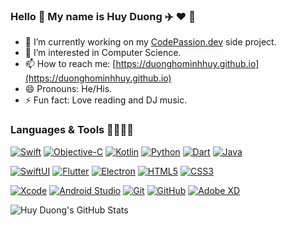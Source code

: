 ### Hello 🎷 My name is Huy Duong ✈️ ❤️ 💙

- 🔭 I’m currently working on my [CodePassion.dev](https://codepassion.dev) side project.
- 🌱 I’m interested in Computer Science.
- 📫 How to reach me: [https://duonghominhhuy.github.io](https://duonghominhhuy.github.io)
- 😄 Pronouns: He/His.
- ⚡ Fun fact: Love reading and DJ music.

### Languages & Tools 🔦🔬💉🧪

[![Swift](https://img.shields.io/badge/-Swift-181717?style=flat&logo=swift&&logoColor=orange)](https://swift.org)
[![Objective-C](https://img.shields.io/badge/-Objective--C-gray?style=flat)](https://developer.apple.com/library/archive/documentation/Cocoa/Conceptual/ProgrammingWithObjectiveC/Introduction/Introduction.html)
[![Kotlin](https://img.shields.io/badge/-Kotlin-7675DF?style=flat&logo=kotlin&&logoColor=white)](https://kotlinlang.org)
[![Python](https://img.shields.io/badge/Python-FFA500?style=flat&logo=python&logoColor=white)](https://www.python.org) 
[![Dart](https://img.shields.io/badge/Dart-0175C2?style=flat&logo=dart&logoColor=white)](https://dart.dev) 
[![Java](https://img.shields.io/badge/Java-red?style=flat&logo=java&logoColor=white)](https://www.java.com/en/)
 
[![SwiftUI](https://img.shields.io/badge/SwiftUI-04228C?style=flat&logo=swift&logoColor=white)](https://developer.apple.com/xcode/swiftui/) 
[![Flutter](https://img.shields.io/badge/Flutter-218CF9?style=flat&logo=flutter&logoColor=white)](https://flutter.dev)
[![Electron](https://img.shields.io/badge/Electron-181717?style=flat&logo=electron&logoColor=A1E8F6)](https://www.electronjs.org)
[![HTML5](https://img.shields.io/badge/HTML5-red?style=flat&logo=html5&logoColor=white)](https://www.w3schools.com/html/)
[![CSS3](https://img.shields.io/badge/CSS3-blue?style=flat&logo=css3&logoColor=white)](https://www.w3schools.com/css/) 

[![Xcode](https://img.shields.io/badge/Xcode-181717?style=flat&logo=xcode&logoColor=4FBAF8)](https://developer.apple.com/xcode/)
[![Android Studio](https://img.shields.io/badge/Android_Studio-4D7C34?style=flat&logo=android-studio&logoColor=white)](https://developer.android.com/studio) 
[![Git](https://img.shields.io/badge/Git-F05032?style=flat&logo=git&logoColor=white)](https://git-scm.com) 
[![GitHub](https://img.shields.io/badge/GitHub-181717?style=flat&logo=github&logoColor=white)](https://github.com/duonghominhhuy) 
[![Adobe XD](https://img.shields.io/badge/Adobe_XD-D426A8?style=flat&logo=adobe-xd&logoColor=white)](https://www.adobe.com/products/xd.html)

![Huy Duong's GitHub Stats](https://github-readme-stats.vercel.app/api?username=duonghominhhuy&show_icons=true&hide_border=true&theme=highcontrast)

<!--
**duonghominhhuy/duonghominhhuy** is a ✨ _special_ ✨ repository because its `README.md` (this file) appears on your GitHub profile.

Here are some ideas to get you started:

- 🔭 I’m currently working on ...
- 🌱 I’m currently learning ...
- 👯 I’m looking to collaborate on ...
- 🤔 I’m looking for help with ...
- 💬 Ask me about ...
- 📫 How to reach me: ...
- 😄 Pronouns: ...
- ⚡ Fun fact: ...
-->
